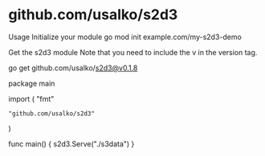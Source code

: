 # github.com/usalko/s2d3

Usage
Initialize your module
go mod init example.com/my-s2d3-demo

Get the s2d3 module
Note that you need to include the v in the version tag.

go get github.com/usalko/s2d3@v0.1.8

package main

import (
    "fmt"

    "github.com/usalko/s2d3"
)

func main() {
    s2d3.Serve("./s3data")
}
